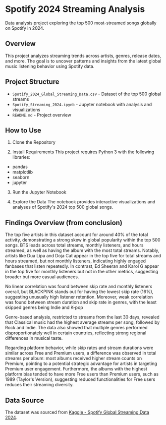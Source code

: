 # Spotify 2024 Streaming Analysis

Data analysis project exploring the top 500 most-streamed songs globally on Spotify in 2024.

## Overview

This project analyzes streaming trends across artists, genres, release dates, and more. The goal is to uncover patterns and insights from the latest global music listening behavior using Spotify data.

## Project Structure

- `Spotify_2024_Global_Streaming_Data.csv` - Dataset of the top 500 global streams
- `Spotify_Streaming_2024.ipynb` - Jupyter notebook with analysis and visualizations
- `README.md` - Project overview

## How to Use

1. Clone the Repository

2. Install Requirements
  This project requires Python 3 with the following libraries:
- pandas
- matplotlib
- seaborn
- jupyter

3. Run the Jupyter Notebook

4. Explore the Data
  The notebook provides interactive visualizations and analyses of Spotify's 2024 top 500 global songs.

## Findings Overview (from conclusion)

The top five artists in this dataset account for around 40% of the total activity, demonstrating a strong skew in global popularity within the top 500 songs. BTS leads across total streams, monthly listeners, and hours streamed, as well as having the album with the most total streams. Notably, artists like Dua Lipa and Doja Cat appear in the top five for total streams and hours streamed, but not monthly listeners, indicating highly engaged fanbases that listen repeatedly. In contrast, Ed Sheeran and Karol G appear in the top five for monthly listeners but not in the other metrics, suggesting broader but more casual audiences.

No linear correlation was found between skip rate and monthly listeners overall, but BLACKPINK stands out for having the lowest skip rate (16%), suggesting unusually high listener retention. Moreover, weak correlation was found between stream duration and skip rate in genres, with the least skipped genres being Indie and K-pop

Genre-based analysis, restricted to streams from the last 30 days, revealed that Classical music had the highest average streams per song, followed by Rock and Indie. The data also showed that multiple genres performed disproportionately well in certain countries, reflecting strong regional differences in musical taste.

Regarding platform behavior, while skip rates and stream durations were similar across Free and Premium users, a difference was observed in total streams per album: most albums received higher stream counts on Premium, pointing to a potential strategic advantage for artists in targeting Premium user engagement. Furthermore, the albums with the highest platform bias tended to have more Free users than Premium users, such as 1989 (Taylor's Version), suggesting reduced functionalities for Free users reduces their streaming diversity.


## Data Source

The dataset was sourced from [Kaggle - Spotify Global Streaming Data 2024](https://www.kaggle.com/datasets/atharvasoundankar/spotify-global-streaming-data-2024/data).

